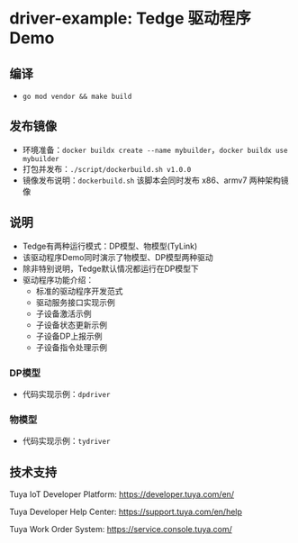 # driver-example: Tedge 驱动程序Demo

## 编译
* `go mod vendor && make build`

## 发布镜像
* 环境准备：`docker buildx create --name mybuilder`，`docker buildx use mybuilder`
* 打包并发布：`./script/dockerbuild.sh v1.0.0`
* 镜像发布说明：`dockerbuild.sh` 该脚本会同时发布 x86、armv7 两种架构镜像

## 说明
* Tedge有两种运行模式：DP模型、物模型(TyLink)
* 该驱动程序Demo同时演示了物模型、DP模型两种驱动
* 除非特别说明，Tedge默认情况都运行在DP模型下
* 驱动程序功能介绍：
    - 标准的驱动程序开发范式
    - 驱动服务接口实现示例
    - 子设备激活示例
    - 子设备状态更新示例
    - 子设备DP上报示例
    - 子设备指令处理示例

### DP模型
* 代码实现示例：`dpdriver`

### 物模型
* 代码实现示例：`tydriver`

## 技术支持
Tuya IoT Developer Platform: https://developer.tuya.com/en/

Tuya Developer Help Center: https://support.tuya.com/en/help

Tuya Work Order System: https://service.console.tuya.com/
